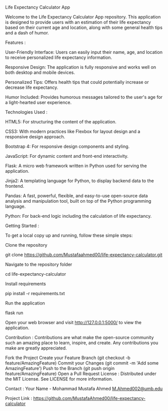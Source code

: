Life Expectancy Calculator App

Welcome to the Life Expectancy Calculator App repository. This application is designed to provide users with an estimation of their life expectancy based on their current age and location, along with some general health tips and a dash of humor.

Features :

User-Friendly Interface: Users can easily input their name, age, and location to receive personalized life expectancy information.

Responsive Design: The application is fully responsive and works well on both desktop and mobile devices.

Personalized Tips: Offers health tips that could potentially increase or decrease life expectancy.

Humor Included: Provides humorous messages tailored to the user's age for a light-hearted user experience.

Technologies Used :

HTML5: For structuring the content of the application.

CSS3: With modern practices like Flexbox for layout design and a responsive design approach.

Bootstrap 4: For responsive design components and styling.

JavaScript: For dynamic content and front-end interactivity.

Flask: A micro web framework written in Python used for serving the application.

Jinja2: A templating language for Python, to display backend data to the frontend.

Pandas: A fast, powerful, flexible, and easy-to-use open-source data analysis and manipulation tool, built on top of the Python programming language.

Python: For back-end logic including the calculation of life expectancy.

Getting Started :

To get a local copy up and running, follow these simple steps:

Clone the repository

git clone https://github.com/Mustafaahmed00/life-expectancy-calculator.git

Navigate to the repository folder

cd life-expectancy-calculator

Install requirements

pip install -r requirements.txt

Run the application

flask run

Open your web browser and visit http://127.0.0.1:5000/ to view the application.

Contribution :
Contributions are what make the open-source community such an amazing place to learn, inspire, and create. Any contributions you make are greatly appreciated.

Fork the Project
Create your Feature Branch (git checkout -b feature/AmazingFeature)
Commit your Changes (git commit -m 'Add some AmazingFeature')
Push to the Branch (git push origin feature/AmazingFeature)
Open a Pull Request
License :
Distributed under the MIT License. See LICENSE for more information.

Contact :
Your Name - Mohammad Mustafa Ahmed
M.Ahmed002@umb.edu

Project Link : https://github.com/MustafaAhmed00/life-expectancy-calculator
